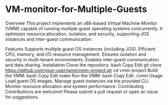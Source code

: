 # VM-monitor-for-Multiple-Guests

Overview
This project implements an x86-based Virtual Machine Monitor (VMM) capable of running multiple guest operating systems concurrently. It optimizes resource allocation, isolation, and security, supporting JOS instances and inter-guest communication.

Features
Supports multiple guest OS instances (including JOS).
Efficient CPU, memory, and I/O resource management.
Ensures isolation and security in multi-tenant environments.
Enables inter-guest communication and data sharing.
Installation
Clone the repository:
bash
Copy
Edit
git clone https://github.com/your-username/vmm-project.git
cd vmm-project
Build the VMM:
bash
Copy
Edit
make
Run the VMM:
bash
Copy
Edit
./vmm
Usage
Load guest OS images.
Manage guest instances via the provided CLI.
Monitor resource allocation and system performance.
Contributing
Contributions are welcome! Please submit a pull request or open an issue for suggestions.

